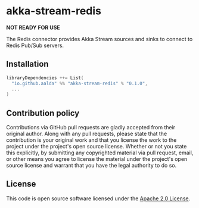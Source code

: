 # akka-stream-redis #

**NOT READY FOR USE**

The Redis connector provides Akka Stream sources and sinks to connect to Redis Pub/Sub servers.


## Installation

``` scala
libraryDependencies ++= List(
  "io.github.aalda" %% "akka-stream-redis" % "0.1.0",
  ...
)
```

## Contribution policy ##

Contributions via GitHub pull requests are gladly accepted from their original author. Along with any pull requests, please state that the contribution is your original work and that you license the work to the project under the project's open source license. Whether or not you state this explicitly, by submitting any copyrighted material via pull request, email, or other means you agree to license the material under the project's open source license and warrant that you have the legal authority to do so.

## License ##

This code is open source software licensed under the [Apache 2.0 License](http://www.apache.org/licenses/LICENSE-2.0.html).